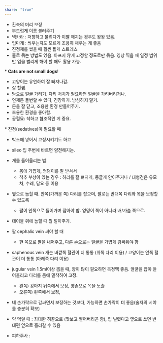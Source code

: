 ```yaml
---
share: "true"
---
```

- 환축의 머리 보정
- 부드럽게 이름 불러주기
- 넥카라 : 저항하고 물려다가 이빨 깨지는 경우도 왕왕 있음.
- 입마개 : 씌우는지도 모르게 조용히 채우는 게 좋음
- 진정제를 썼을 때 훨씬 짧게 스트레스 
- 줄로 묶는 방법도 있음. 아프지 않게 고정할 정도로만 묶음. 영상 찍을 때 일정 범위만 입을 벌리게 해야 할 때도 활용 가능.

\* **Cats are not small dogs!**

- 고양이는 유연하여 잘 빠져나감.
- 잘 할큄.
- 담요로 얼굴 가리기. 다리 처치가 필요하면 얼굴을 가려버리거나.
- 언제든 돌변할 수 있다, 긴장하기. 방심하지 말기.
- 문을 잘 닫고, 조용한 환경 만들어주기.
- 조용한 환경을 좋아함.
- 공혈묘: 착하고 협조적인 게 중요.

\* 진정(sedatives)이 필요할 때

- 박스에 넣어서 고정시키기도 하고
- sileo 입 주변에 바르면 얌전해지는.

- 개를 들어올리는 법
	- 몸에 가깝게, 엉덩이를 잘 받쳐서
	- 척추 부상이 있는 경우 : 허리를 잘 펴지게, 둥글게 안아주거나 / 대형견은 유모차, 수레, 담요 등 이용
- 옆으로 눕힐 때. 안쪽(가까운 쪽) 다리를 잡으며, 팔로는 반대쪽 다리와 목을 보정할 수 있도록
	- 팔이 안쪽으로 들어가며 잡아야 함. 엉덩이 쪽이 아니라 배/가슴 쪽으로.
- 테이블 위에 눕힐 때 뭘 깔아주기.
- 팔 cephalic vein 써야 할 때
	- 한 쪽으로 팔을 내어주고, 다른 손으로는 얼굴을 가볍게 감싸줘야 함
- saphenous vein 개는 바깥쪽 혈관이 더 통통 (위쪽 다리 이용) / 고양이는 안쪽 혈관이 더 통통 (아래쪽 다리 이용)
- jugular vein 1.5ml이상 뽑을 때, 양이 많이 필요하면 목정맥 좋음. 얼굴을 잡아 들어올리고 다리를 몸에 밀착하여 고정.
	- 왼쪽) 강아지 뒤쪽에서 보정, 양손으로 목을 노출
	- 오른쪽) 왼쪽에서 보정, 
- 네 손가락으로 감싸면서 보정하는 것보다, 가능하면 손가락이 더 좋음(술자의 시야를 충분히 확보)
- 약 먹일 때 : 최대한 혀끝으로 (맛보고 뱉어버리곤 함), 입 벌렸다고 옆으로 쏘면 반대편 옆으로 흘러갈 수 있음
- 피하주사 : 